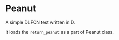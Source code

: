 # Peanut

A simple DLFCN test written in D.

It loads the `return_peanut` as a part of Peanut class.
